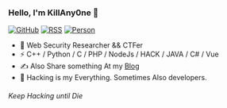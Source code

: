 ### Hello, I'm KillAny0ne 👋

[![GitHub](https://img.shields.io/badge/dynamic/json?logo=github&label=GitHub&labelColor=252698&color=495867&query=%24.data.totalSubs&url=https%3A%2F%2Fapi.spencerwoo.com%2Fsubstats%2F%3Fsource%3Dgithub%26queryKey%3DKillAny0ne&style=flat-square)](https://github.com/KillAny0ne)
[![RSS](https://img.shields.io/badge/dynamic/json?logo=rss&logoColor=white&label=BLOG&labelColor=343839&color=95B8D1&query=%24.data.totalSubs&url=https%3A%2F%2Fapi.spencerwoo.com%2Fsubstats%2F%3Fsource%3Dgithub%26queryKey%3DKillAny0ne&style=flat-square)](http://www.zeroday.work/)
[![Person](https://img.shields.io/badge/dynamic/json?logo=rss&logoColor=white&label=HACKER&labelColor=757575&color=486592&query=%24.data.totalSubs&url=https%3A%2F%2Fapi.spencerwoo.com%2Fsubstats%2F%3Fsource%3Dgithub%26queryKey%3DKillAny0ne&style=flat-square)](http://www.zeroday.work/)

- 🍻 Web Security Researcher && CTFer
- ⚡ C++ / Python / C / PHP / NodeJs / HACK / JAVA / C# / Vue
- ✍️ Also Share something At my [Blog](http://www.zeroday.work)
- 🏃 Hacking is my Everything. Sometimes Also developers.

<h6>Keep Hacking until Die</h6>
